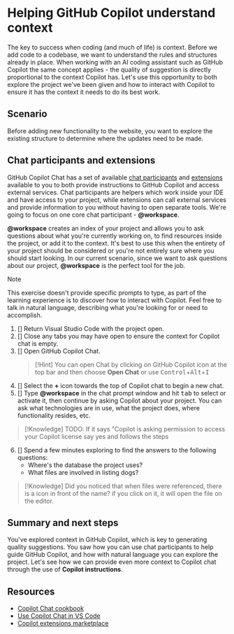 # Helping GitHub Copilot understand context

The key to success when coding (and much of life) is context. Before we add code to a codebase, we want to understand the rules and structures already in place. When working with an AI coding assistant such as GitHub Copilot the same concept applies - the quality of suggestion is directly proportional to the context Copilot has. Let's use this opportunity to both explore the project we've been given and how to interact with Copilot to ensure it has the context it needs to do its best work.

## Scenario

Before adding new functionality to the website, you want to explore the existing structure to determine where the updates need to be made.

## Chat participants and extensions

GitHub Copilot Chat has a set of available [chat participants][chat-participants] and [extensions][copilot-extensions] available to you to both provide instructions to GitHub Copilot and access external services. Chat participants are helpers which work inside your IDE and have access to your project, while extensions can call external services and provide information to you without having to open separate tools. We're going to focus on one core chat participant - **@workspace**.

**@workspace** creates an index of your project and allows you to ask questions about what you're currently working on, to find resources inside the project, or add it to the context. It's best to use this when the entirety of your project should be considered or you're not entirely sure where you should start looking. In our current scenario, since we want to ask questions about our project, **@workspace** is the perfect tool for the job.

> [!NOTE]
> This exercise doesn't provide specific prompts to type, as part of the learning experience is to discover how to interact with Copilot. Feel free to talk in natural language, describing what you're looking for or need to accomplish.

1. []  Return Visual Studio Code with the project open.
2. []  Close any tabs you may have open to ensure the context for Copilot chat is empty.
3. []  Open GitHub Copilot Chat.
   > [!Hint]
   > You can open Chat by clicking on GitHub Copilot icon at the top bar and then choose **Open Chat** or use <kbd>Control</kbd>+<kbd>Alt</kbd>+<kbd>I</kbd>
4. []  Select the **+** icon towards the top of Copilot chat to begin a new chat.
5. []  Type **@workspace** in the chat prompt window and hit <kbd>tab</kbd> to select or activate it, then continue by asking Copilot about your project. You can ask what technologies are in use, what the project does, where functionality resides, etc.
> [!Knowledge] TODO: If it says "Copilot is asking permission to access your Copilot license say yes and follows the steps
6. []  Spend a few minutes exploring to find the answers to the following questions:
    - Where's the database the project uses?
    - What files are involved in listing dogs?

> [!Knowledge] Did you noticed that when files were referenced, there is a icon in front of the name? if you click on it, it will open the file on the editor.

## Summary and next steps

You've explored context in GitHub Copilot, which is key to generating quality suggestions. You saw how you can use chat participants to help guide GitHub Copilot, and how with natural language you can explore the project. Let's see how we can provide even more context to Copilot chat through the use of **Copilot instructions**.

## Resources

- [Copilot Chat cookbook][copilot-cookbook]
- [Use Copilot Chat in VS Code][copilot-chat-vscode]
- [Copilot extensions marketplace][copilot-marketplace]

[chat-participants]: https://code.visualstudio.com/docs/copilot/copilot-chat#_chat-participants
[copilot-chat-vscode]: https://code.visualstudio.com/docs/copilot/copilot-chat
[copilot-cookbook]: https://docs.github.com/en/copilot/copilot-chat-cookbook
[copilot-extensions]: https://docs.github.com/en/copilot/using-github-copilot/using-extensions-to-integrate-external-tools-with-copilot-chat
[copilot-marketplace]: https://github.com/marketplace?type=apps&copilot_app=true
